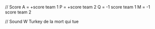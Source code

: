 // Score
A = +score team 1
P = +score team 2
Q = -1 score team 1
M = -1 score team 2

// Sound
W  Turkey de la mort qui tue
